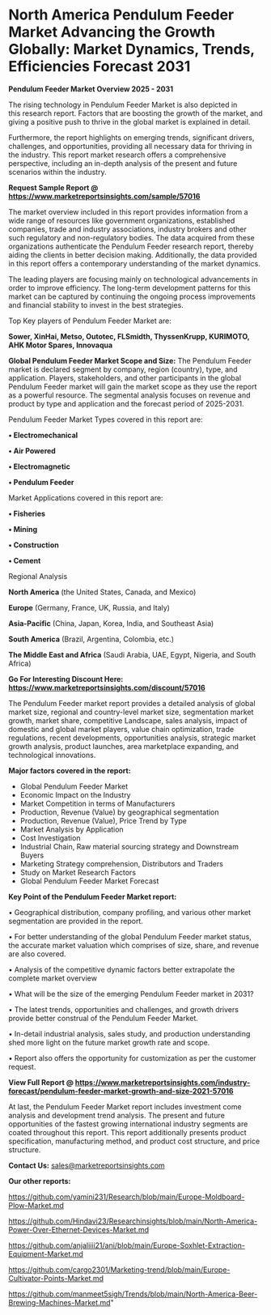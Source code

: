 # North America Pendulum Feeder Market Advancing the Growth Globally: Market Dynamics, Trends, Efficiencies Forecast 2031

<Strong> Pendulum Feeder Market Overview 2025 - 2031</strong>

The rising technology in Pendulum Feeder Market is also depicted in this research report. Factors that are boosting the growth of the market, and giving a positive push to thrive in the global market is explained in detail.

Furthermore, the report highlights on emerging trends, significant drivers, challenges, and opportunities, providing all necessary data for thriving in the industry. This report market research offers a comprehensive perspective, including an in-depth analysis of the present and future scenarios within the industry.

<strong>Request Sample Report @ <a href=https://www.marketreportsinsights.com/sample/57016>https://www.marketreportsinsights.com/sample/57016</a></strong>

The market overview included in this report provides information from a wide range of resources like government organizations, established companies, trade and industry associations, industry brokers and other such regulatory and non-regulatory bodies. The data acquired from these organizations authenticate the Pendulum Feeder research report, thereby aiding the clients in better decision making. Additionally, the data provided in this report offers a contemporary understanding of the market dynamics.

The leading players are focusing mainly on technological advancements in order to improve efficiency. The long-term development patterns for this market can be captured by continuing the ongoing process improvements and financial stability to invest in the best strategies.

Top Key players of Pendulum Feeder Market are:

<strong>Sower, XinHai, Metso, Outotec, FLSmidth, ThyssenKrupp, KURIMOTO, AHK Motor Spares, Innovaqua</strong>

<strong><b>Global Pendulum Feeder Market Scope and Size:</b></strong>
The Pendulum Feeder market is declared segment by company, region (country), type, and application. Players, stakeholders, and other participants in the global Pendulum Feeder market will gain the market scope as they use the report as a powerful resource. The segmental analysis focuses on revenue and product by type and application and the forecast period of 2025-2031.

Pendulum Feeder Market Types covered in this report are:

<strong>• Electromechanical

• Air Powered

• Electromagnetic

• Pendulum Feeder</strong>

Market Applications covered in this report are:

<strong>• Fisheries

• Mining

• Construction

• Cement</strong> 

Regional Analysis

<strong>North America</strong> (the United States, Canada, and Mexico)

<strong>Europe</strong> (Germany, France, UK, Russia, and Italy)

<strong>Asia-Pacific</strong> (China, Japan, Korea, India, and Southeast Asia)

<strong>South America</strong> (Brazil, Argentina, Colombia, etc.)

<strong>The Middle East and Africa</strong> (Saudi Arabia, UAE, Egypt, Nigeria, and South Africa)

<strong>Go For Interesting Discount Here: <a href=https://www.marketreportsinsights.com/discount/57016>https://www.marketreportsinsights.com/discount/57016</a></strong>

The Pendulum Feeder market report provides a detailed analysis of global market size, regional and country-level market size, segmentation market growth, market share, competitive Landscape, sales analysis, impact of domestic and global market players, value chain optimization, trade regulations, recent developments, opportunities analysis, strategic market growth analysis, product launches, area marketplace expanding, and technological innovations.

<strong><b>Major factors covered in the report:</b></strong>
<ul>
  <li>Global Pendulum Feeder Market </li>
  <li>Economic Impact on the Industry</li>
  <li>Market Competition in terms of Manufacturers</li>
  <li>Production, Revenue (Value) by geographical segmentation</li>
  <li>Production, Revenue (Value), Price Trend by Type</li>
  <li>Market Analysis by Application</li>
  <li>Cost Investigation</li>
  <li>Industrial Chain, Raw material sourcing strategy and Downstream Buyers</li>
  <li>Marketing Strategy comprehension, Distributors and Traders</li>
  <li>Study on Market Research Factors</li>
  <li>Global Pendulum Feeder Market Forecast</li>
</ul>

<strong><b>Key Point of the Pendulum Feeder Market report:</b></strong>

• Geographical distribution, company profiling, and various other market segmentation are provided in the report.

• For better understanding of the global Pendulum Feeder market status, the accurate market valuation which comprises of size, share, and revenue are also covered.

• Analysis of the competitive dynamic factors better extrapolate the complete market overview

• What will be the size of the emerging Pendulum Feeder market in 2031?

• The latest trends, opportunities and challenges, and growth drivers provide better construal of the Pendulum Feeder Market.

• In-detail industrial analysis, sales study, and production understanding shed more light on the future market growth rate and scope.

• Report also offers the opportunity for customization as per the customer request.

<strong><b>View Full Report @ <a href=https://www.marketreportsinsights.com/industry-forecast/pendulum-feeder-market-growth-and-size-2021-57016>https://www.marketreportsinsights.com/industry-forecast/pendulum-feeder-market-growth-and-size-2021-57016</a></b></strong>


At last, the Pendulum Feeder Market report includes investment come analysis and development trend analysis. The present and future opportunities of the fastest growing international industry segments are coated throughout this report. This report additionally presents product specification, manufacturing method, and product cost structure, and price structure.

<strong>Contact Us:</strong>
sales@marketreportsinsights.com

<strong>Our other reports:</strong>

<a href=https://github.com/yamini231/Research/blob/main/Europe-Moldboard-Plow-Market.md>https://github.com/yamini231/Research/blob/main/Europe-Moldboard-Plow-Market.md</a>

<a href=https://github.com/Hindavi23/Researchinsights/blob/main/North-America-Power-Over-Ethernet-Devices-Market.md>https://github.com/Hindavi23/Researchinsights/blob/main/North-America-Power-Over-Ethernet-Devices-Market.md</a>

<a href=https://github.com/anjaliiii21/ani/blob/main/Europe-Soxhlet-Extraction-Equipment-Market.md>https://github.com/anjaliiii21/ani/blob/main/Europe-Soxhlet-Extraction-Equipment-Market.md</a>

<a href=https://github.com/cargo2301/Marketing-trend/blob/main/Europe-Cultivator-Points-Market.md>https://github.com/cargo2301/Marketing-trend/blob/main/Europe-Cultivator-Points-Market.md</a>

<a href=https://github.com/manmeet5sigh/Trends/blob/main/North-America-Beer-Brewing-Machines-Market.md>https://github.com/manmeet5sigh/Trends/blob/main/North-America-Beer-Brewing-Machines-Market.md</a>"
